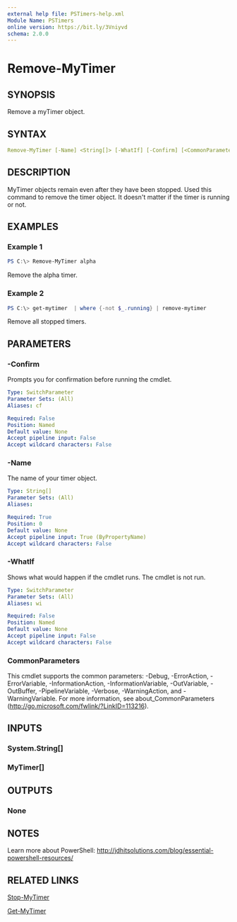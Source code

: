 ```yaml
---
external help file: PSTimers-help.xml
Module Name: PSTimers
online version: https://bit.ly/3Vniyvd
schema: 2.0.0
---
```


# Remove-MyTimer

## SYNOPSIS

Remove a myTimer object.

## SYNTAX

```yaml
Remove-MyTimer [-Name] <String[]> [-WhatIf] [-Confirm] [<CommonParameters>]
```

## DESCRIPTION

MyTimer objects remain even after they have been stopped. Used this command to remove the timer object. It doesn't matter if the timer is running or not.

## EXAMPLES

### Example 1

```powershell
PS C:\> Remove-MyTimer alpha
```

Remove the alpha timer.

### Example 2

```powershell
PS C:\> get-mytimer  | where {-not $_.running} | remove-mytimer
```

Remove all stopped timers.

## PARAMETERS

### -Confirm

Prompts you for confirmation before running the cmdlet.

```yaml
Type: SwitchParameter
Parameter Sets: (All)
Aliases: cf

Required: False
Position: Named
Default value: None
Accept pipeline input: False
Accept wildcard characters: False
```

### -Name

The name of your timer object.

```yaml
Type: String[]
Parameter Sets: (All)
Aliases:

Required: True
Position: 0
Default value: None
Accept pipeline input: True (ByPropertyName)
Accept wildcard characters: False
```

### -WhatIf

Shows what would happen if the cmdlet runs. The cmdlet is not run.

```yaml
Type: SwitchParameter
Parameter Sets: (All)
Aliases: wi

Required: False
Position: Named
Default value: None
Accept pipeline input: False
Accept wildcard characters: False
```

### CommonParameters

This cmdlet supports the common parameters: -Debug, -ErrorAction, -ErrorVariable, -InformationAction, -InformationVariable, -OutVariable, -OutBuffer, -PipelineVariable, -Verbose, -WarningAction, and -WarningVariable.
For more information, see about_CommonParameters (http://go.microsoft.com/fwlink/?LinkID=113216).

## INPUTS

### System.String[]

### MyTimer[]

## OUTPUTS

### None

## NOTES

Learn more about PowerShell: http://jdhitsolutions.com/blog/essential-powershell-resources/

## RELATED LINKS

[Stop-MyTimer](Stop-MyTimer.md)

[Get-MyTimer](Get-MyTimer.md)
